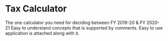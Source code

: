# Tax Calculator
 The one calculator you need for deciding between FY 2019-20 & FY 2020-21
 Easy to understand concepts that is supported by comments. Easy to use application is attached along with it.
